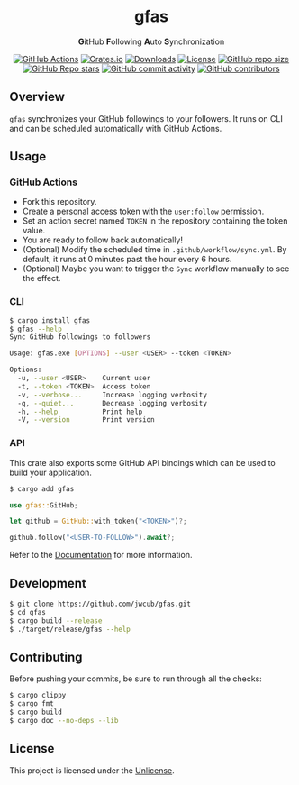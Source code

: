 <div align="center">

# gfas

**G**itHub **F**ollowing **A**uto **S**ynchronization

[![GitHub Actions](https://img.shields.io/github/actions/workflow/status/jwcub/gfas/build.yml?style=flat-square)](https://github.com/jwcub/gfas/actions)
[![Crates.io](https://img.shields.io/crates/v/gfas?style=flat-square)](https://crates.io/crates/gfas)
[![Downloads](https://img.shields.io/crates/d/gfas?style=flat-square)](https://crates.io/crates/gfas)
[![License](https://img.shields.io/github/license/jwcub/gfas?style=flat-square)](https://github.com/jwcub/gfas/blob/main/LICENSE)
[![GitHub repo size](https://img.shields.io/github/repo-size/jwcub/gfas?style=flat-square)](https://github.com/jwcub/gfas)
[![GitHub Repo stars](https://img.shields.io/github/stars/jwcub/gfas?style=flat-square&color=yellow)](https://github.com/jwcub/gfas/stargazers)
[![GitHub commit activity](https://img.shields.io/github/commit-activity/y/jwcub/gfas?style=flat-square)](https://github.com/jwcub/gfas/commits/main/)
[![GitHub contributors](https://img.shields.io/github/contributors/jwcub/gfas?style=flat-square)](https://github.com/jwcub/gfas/graphs/contributors)

</div>

## Overview

`gfas` synchronizes your GitHub followings to your followers. It runs on CLI and can be
scheduled automatically with GitHub Actions.

## Usage

### GitHub Actions

- Fork this repository.
- Create a personal access token with the `user:follow` permission.
- Set an action secret named `TOKEN` in the repository containing the token value.
- You are ready to follow back automatically!
- (Optional) Modify the scheduled time in `.github/workflow/sync.yml`. By default, it runs at 0 minutes past the hour every 6 hours.
- (Optional) Maybe you want to trigger the `Sync` workflow manually to see the effect.

### CLI

```sh
$ cargo install gfas
$ gfas --help
Sync GitHub followings to followers

Usage: gfas.exe [OPTIONS] --user <USER> --token <TOKEN>

Options:
  -u, --user <USER>    Current user
  -t, --token <TOKEN>  Access token
  -v, --verbose...     Increase logging verbosity
  -q, --quiet...       Decrease logging verbosity
  -h, --help           Print help
  -V, --version        Print version
```

### API

This crate also exports some GitHub API bindings which can be used to build your application.

```sh
$ cargo add gfas
```

```rust
use gfas::GitHub;

let github = GitHub::with_token("<TOKEN>")?;

github.follow("<USER-TO-FOLLOW>").await?;
```

Refer to the [Documentation](https://docs.rs/gfas/latest/gfas/) for more information.

## Development

```sh
$ git clone https://github.com/jwcub/gfas.git
$ cd gfas
$ cargo build --release
$ ./target/release/gfas --help
```

## Contributing

Before pushing your commits, be sure to run through all the checks:

```sh
$ cargo clippy
$ cargo fmt
$ cargo build
$ cargo doc --no-deps --lib
```

## License

This project is licensed under the [Unlicense](https://github.com/jwcub/gfas/blob/main/LICENSE).
